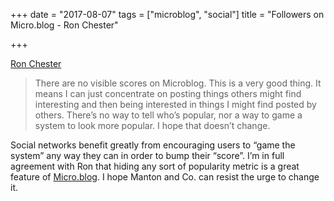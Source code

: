 +++
date = "2017-08-07"
tags = ["microblog", "social"]
title = "Followers on Micro.blog - Ron Chester"

+++

[Ron Chester][1]

> There are no visible scores on Microblog. This is a very good thing. It means I can just concentrate on posting things others might find interesting and then being interested in things I might find posted by others. There’s no way to tell who’s popular, nor a way to game a system to look more popular. I hope that doesn’t change.

Social networks benefit greatly from encouraging users to “game the system” any way they can in order to bump their “score”. I’m in full agreement with Ron  that hiding any sort of popularity metric is a great feature of [Micro.blog][2]. I hope Manton and Co. can resist the urge to change it.


[1]:	http://ron.blot.im/microblog-followers
[2]:	https://micro.blog/